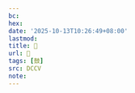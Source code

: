 ```yaml
---
bc:
hex:
date: '2025-10-13T10:26:49+08:00'
lastmod:
title: 􂡸
url: 􂡸
tags: [鼓]
src: DCCV
note:
---
```


